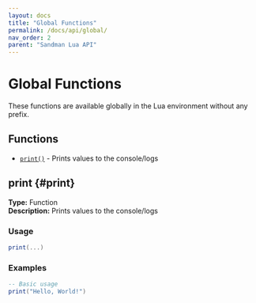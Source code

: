 ```yaml
---
layout: docs
title: "Global Functions"
permalink: /docs/api/global/
nav_order: 2
parent: "Sandman Lua API"
---
```


# Global Functions

These functions are available globally in the Lua environment without any prefix.

## Functions

- [`print()`](#print) - Prints values to the console/logs


## print {#print}

**Type:** Function  
**Description:** Prints values to the console/logs

### Usage

```lua
print(...)
```

### Examples

```lua
-- Basic usage
print("Hello, World!")
```

